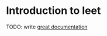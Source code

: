 # Introduction to leet

TODO: write [great documentation](http://jacobian.org/writing/what-to-write/)
